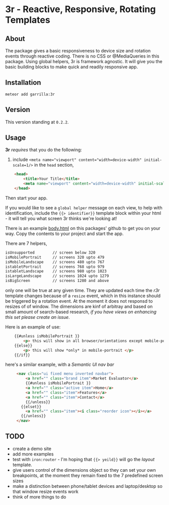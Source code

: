 3r - Reactive, Responsive, Rotating Templates
===========================================

About
-----

The package gives a basic responsiveness to device size and rotation events through reactive coding. There is no CSS or @MediaQueries in this package. Using global helpers, 3r is framework agnostic. It will give you the basic building blocks to make quick and readily responsive app.

Installation
------------

    meteor add garrilla:3r

Version
-------

This version standing at `0.2.2`.

Usage
-----

**3r** _requires_ that you do the following:

1. include  `<meta name="viewport" content="width=device-width" initial-scale=1/>` in the `head` section,
````html
    <head>
        <title>Your Title</title>
        <meta name="viewport" content="width=device-width" initial-scale=1/>
    </head>
````

Then start your app.

If you would like to see a `global helper` message on each view, to help with identification, include the `{{> identifier}}` template block within your html - it will tell you what screen 3r thinks we're looking at!

There is an example [body.html](https://github.com/garrilla/garrilla-3r/blob/master/body.html) on this packages' github to get you on your way. Copy the contents to your project and start the app.


There are 7 helpers,
````html
isUnsupported        // screen below 320
isMobilePortrait     // screens 320 upto 479
isMobileLandscape    // screens 480 upto 767
istabletPortrait     // screens 768 upto 979
istabletLandscape    // screens 980 upto 1023
isLargeLandscape     // screens 1024 upto 1279
isBigScreen          // screens 1280 and above
````
only one will be true at any given time. They are updated each time the _r3r_ template changes because of a `resize` event, which in this instance should be triggered by a rotation event. At the moment it does not responsd to resizes of of window. The dimensions are kinf of arbitray and based on small amount of search-based research, *if you have views on enhancing this set please create an issue*.

Here is an example of use:
````html
    {{#unless isMobilePortrait }}
        <p> this will show in all browser/orientations except mobile-portrait </p>
    {{else}}
        <p> this will show *only* in mobile-portrait </p>
    {{/if}}
````

here's a similar example, with a _Semantic UI nav bar_
````html
     <nav class="ui fixed menu inverted navbar">
         <a href="" class="brand item">Market Evaluator</a>
         {{#unless isMobilePortrait }}
         <a href="" class="active item">Home</a>
         <a href="" class="item">Features</a>
         <a href="" class="item">Contact</a>
         {{/unless}}
       {{elset}}
         <a href="" class="item"><i class="reorder icon"></i></a>
       {{/unless}}
     </nav>
````

TODO
----
  - create a demo site
  - add more examples
  - test with `iron:router` - I'm hoping that `{{> yeild}}` will go the _layout_ template.
  - give users control of the dimensions object so they can set your own breakpoints, at the moment they remain fixed to the 7 predefined screen sizes
  - make a distinction between phone/tablet devices and laptop/desktop so that window resize events work
  - think of more things to do